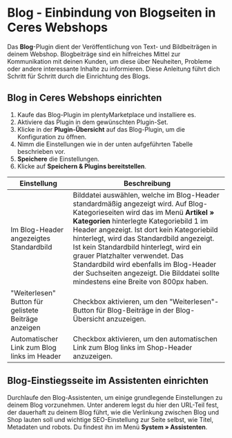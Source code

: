 # Blog - Einbindung von Blogseiten in Ceres Webshops

Das **Blog**-Plugin dient der Veröffentlichung von Text- und Bildbeiträgen in deinem Webshop. Blogbeiträge sind ein hilfreiches Mittel zur Kommunikation mit deinen Kunden, um diese über Neuheiten, Probleme oder andere interessante Inhalte zu informieren. Diese Anleitung führt dich Schritt für Schritt durch die Einrichtung des Blogs.

## Blog in Ceres Webshops einrichten

1. Kaufe das Blog-Plugin im plentyMarketplace und installiere es.
2. Aktiviere das Plugin in dem gewünschten Plugin-Set.
3. Klicke in der **Plugin-Übersicht** auf das Blog-Plugin, um die Konfiguration zu öffnen.
4. Nimm die Einstellungen wie in der unten aufgeführten Tabelle beschrieben vor.
5. **Speichere** die Einstellungen.
6. Klicke auf **Speichern & Plugins bereitstellen**.

Einstellung | Beschreibung
----|-----
Im Blog-Header angezeigtes Standardbild | Bilddatei auswählen, welche im Blog-Header standardmäßig angezeigt wird. Auf Blog-Kategorieseiten wird das im Menü **Artikel » Kategorien** hinterlegte Kategoriebild 1 im Header angezeigt. Ist dort kein Kategoriebild hinterlegt, wird das Standardbild angezeigt. Ist kein Standardbild hinterlegt, wird ein grauer Platzhalter verwendet. Das Standardbild wird ebenfalls im Blog-Header der Suchseiten angezeigt. Die Bilddatei sollte mindestens eine Breite von 800px haben.
"Weiterlesen" Button für gelistete Beiträge anzeigen | Checkbox aktivieren, um den "Weiterlesen"-Button für Blog-Beiträge in der Blog-Übersicht anzuzeigen.
Automatischer Link zum Blog links im Header | Checkbox aktivieren, um den automatischen Link zum Blog links im Shop-Header anzuzeigen.

## Blog-Einstiegsseite im Assistenten einrichten
Durchlaufe den Blog-Assistenten, um einige grundlegende Einstellungen zu deinem Blog vorzunehmen. Unter anderem legst du hier den URL-Teil fest, der dauerhaft zu deinem Blog führt, wie die Verlinkung zwischen Blog und Shop lauten soll und wichtige SEO-Einstellung zur Seite selbst, wie Titel, Metadaten und robots. Du findest ihn im Menü **System » Assistenten**.
